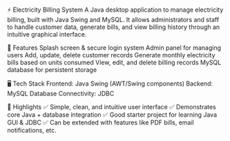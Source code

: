 ⚡ Electricity Billing System
A Java desktop application to manage electricity billing, built with Java Swing and MySQL.
It allows administrators and staff to handle customer data, generate bills, and view billing history through an intuitive graphical interface.


🚀 Features
Splash screen & secure login system
Admin panel for managing users
Add, update, delete customer records
Generate monthly electricity bills based on units consumed
View, edit, and delete billing records
MySQL database for persistent storage


🖥 Tech Stack
Frontend: Java Swing (AWT/Swing components)
Backend: MySQL
Database Connectivity: JDBC


📄 Highlights
✅ Simple, clean, and intuitive user interface
✅ Demonstrates core Java + database integration
✅ Good starter project for learning Java GUI & JDBC
✅ Can be extended with features like PDF bills, email notifications, etc.

